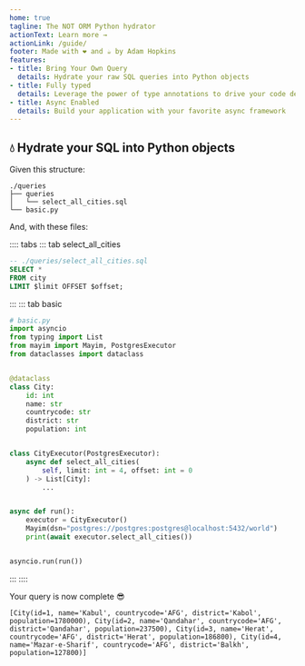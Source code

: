 ```yaml
---
home: true
tagline: The NOT ORM Python hydrator
actionText: Learn more →
actionLink: /guide/
footer: Made with ❤️ and ☕️ by Adam Hopkins
features:
- title: Bring Your Own Query
  details: Hydrate your raw SQL queries into Python objects
- title: Fully typed
  details: Leverage the power of type annotations to drive your code development
- title: Async Enabled
  details: Build your application with your favorite async framework
---
```



## :droplet: Hydrate your SQL into Python objects

Given this structure:

```
./queries
├── queries
│   └── select_all_cities.sql
└── basic.py
```

And, with these files:

:::: tabs
::: tab select_all_cities
```sql
-- ./queries/select_all_cities.sql
SELECT *
FROM city
LIMIT $limit OFFSET $offset;
```
:::
::: tab basic
```python
# basic.py
import asyncio
from typing import List
from mayim import Mayim, PostgresExecutor
from dataclasses import dataclass


@dataclass
class City:
    id: int
    name: str
    countrycode: str
    district: str
    population: int


class CityExecutor(PostgresExecutor):
    async def select_all_cities(
        self, limit: int = 4, offset: int = 0
    ) -> List[City]:
        ...


async def run():
    executor = CityExecutor()
    Mayim(dsn="postgres://postgres:postgres@localhost:5432/world")
    print(await executor.select_all_cities())


asyncio.run(run())
```
:::
::::

Your query is now complete :sunglasses:

```
[City(id=1, name='Kabul', countrycode='AFG', district='Kabol', population=1780000), City(id=2, name='Qandahar', countrycode='AFG', district='Qandahar', population=237500), City(id=3, name='Herat', countrycode='AFG', district='Herat', population=186800), City(id=4, name='Mazar-e-Sharif', countrycode='AFG', district='Balkh', population=127800)]
```
